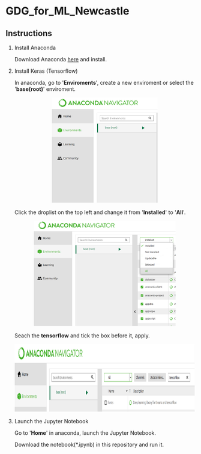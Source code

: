 # GDG_for_ML_Newcastle

## Instructions 

1. Install Anaconda

   Download Anaconda [here](https://www.anaconda.com/) and install.

2. Install Keras (Tensorflow)

   In anaconda, go to '**Enviroments**', create a new enviroment or select the '**base(root)**' enviroment. 
   <p align="center">
   <img width="" height="280" src="./Sources/step1.png">
   </p>
   
   Click the droplist on the top left and change it from '**Installed**' to '**All**'. 
   <p align="center">
   <img width="" height="280" src="./Sources/step2.png">
   </p>
   
   Seach the **tensorflow** and tick the box before it, apply.
   <p align="center">
   <img width="" height="180" src="./Sources/step3.png">
   </p>

3. Launch the Jupyter Notebook 

   Go to '**Home**' in anaconda,  launch the Jupyter Notebook. 
   
   Download the notebook(*.ipynb) in this repository and run it.


